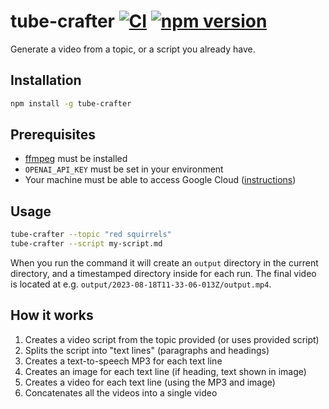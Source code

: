 # tube-crafter [![CI](https://github.com/AlecRust/tube-crafter/actions/workflows/ci.yml/badge.svg)](https://github.com/AlecRust/tube-crafter/actions/workflows/ci.yml) [![npm version](https://badge.fury.io/js/tube-crafter.svg)](https://badge.fury.io/js/tube-crafter)

Generate a video from a topic, or a script you already have.

## Installation

```sh
npm install -g tube-crafter
```

## Prerequisites

- [ffmpeg](https://ffmpeg.org/) must be installed
- `OPENAI_API_KEY` must be set in your environment
- Your machine must be able to access Google Cloud ([instructions](https://github.com/googleapis/google-cloud-node/tree/main/packages/google-cloud-texttospeech#quickstart))

## Usage

```sh
tube-crafter --topic "red squirrels"
tube-crafter --script my-script.md
```

When you run the command it will create an `output` directory in the current directory, and a timestamped directory inside for each run. The final video is located at e.g. `output/2023-08-18T11-33-06-013Z/output.mp4`.

## How it works

1. Creates a video script from the topic provided (or uses provided script)
2. Splits the script into "text lines" (paragraphs and headings)
3. Creates a text-to-speech MP3 for each text line
4. Creates an image for each text line (if heading, text shown in image)
5. Creates a video for each text line (using the MP3 and image)
6. Concatenates all the videos into a single video
